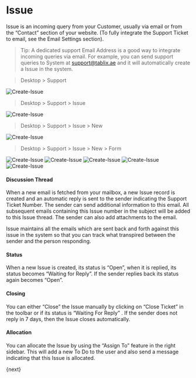 <!-- add-breadcrumbs -->
<!-- add-breadcrumbs -->
# Issue

Issue is an incoming query from your Customer, usually via email or
from the “Contact” section of your website. (To fully integrate the Support
Ticket to email, see the Email Settings section).

> Tip: A dedicated support Email Address is a good way to integrate incoming
queries via email. For example, you can send support queries to System at
support@tablix.ae and it will automatically create a Issue in the system.


> Desktop > Support

<img class="screenshot" alt="Create-Issue" src="/docs/assets/img/tablix/desktop/Support.png">

> Desktop > Support > Issue 

<img class="screenshot" alt="Create-Issue" src="/docs/assets/img/tablix/issue/Issue_main_page.png">

> Desktop > Support > Issue > New 

<img class="screenshot" alt="Create-Issue" src="/docs/assets/img/tablix/issue/Issue_list.png">

> Desktop > Support > Issue > New > Form

<img class="screenshot" alt="Create-Issue" src="/docs/assets/img/tablix/issue/Issue1.png">
<img class="screenshot" alt="Create-Issue" src="/docs/assets/img/tablix/issue/Issue2.png">
<img class="screenshot" alt="Create-Issue" src="/docs/assets/img/tablix/issue/Issue3.png">
<img class="screenshot" alt="Create-Issue" src="/docs/assets/img/tablix/issue/Issue4.png">
<img class="screenshot" alt="Create-Issue" src="/docs/assets/img/tablix/issue/issue5.png">

#### Discussion Thread

When a new email is fetched from your mailbox, a new Issue record is
created and an automatic reply is sent to the sender indicating the Support
Ticket Number. The sender can send additional information to this email. All
subsequent emails containing this Issue number in the subject will be
added to this Issue thread. The sender can also add attachments to
the email.

Issue maintains all the emails which are sent back and forth against
this issue in the system so that you can track what transpired between the
sender and the person responding.

#### Status

When a new Issue is created, its status is “Open”, when it is
replied, its status becomes “Waiting for Reply”. If the sender replies back
its status again becomes “Open”.

#### Closing

You can either “Close” the Issue manually by clicking on “Close
Ticket” in the toolbar or if its status is “Waiting For Reply” . If the sender
does not reply in 7 days, then the Issue closes automatically.

#### Allocation

You can allocate the Issue by using the “Assign To” feature in the
right sidebar. This will add a new To Do to the user and also send a message
indicating that this Issue is allocated.

{next}
